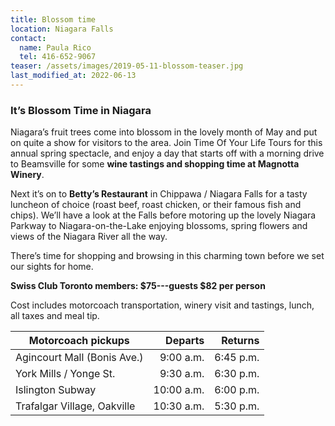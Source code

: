 ```yaml
---
title: Blossom time
location: Niagara Falls
contact:
  name: Paula Rico
  tel: 416-652-9067
teaser: /assets/images/2019-05-11-blossom-teaser.jpg
last_modified_at: 2022-06-13
---
```


### It’s Blossom Time in Niagara

Niagara’s fruit trees come into blossom in the lovely month of May and put on
quite a show for visitors to the area. Join Time Of Your Life Tours for this
annual spring spectacle, and enjoy a day that starts off with a morning drive
to Beamsville for some **wine tastings and shopping time at Magnotta Winery**.

Next it’s on to **Betty’s Restaurant** in Chippawa / Niagara Falls for a tasty
luncheon of choice (roast beef, roast chicken, or their famous fish and chips).
We’ll have a look at the Falls before motoring up the lovely Niagara Parkway to
Niagara-on-the-Lake enjoying blossoms, spring flowers and views of the Niagara
River all the way.

There’s time for shopping and browsing in this charming town before we set our
sights for home.

**Swiss Club Toronto members: \$75---guests \$82 per person**

Cost includes motorcoach transportation, winery visit and tastings, lunch, all
taxes and meal tip.

| Motorcoach pickups          | Departs    | Returns  |
| --------------------------- | ---------: | -------: |
| Agincourt Mall (Bonis Ave.) | 9:00 a.m.  | 6:45 p.m.|
| York Mills / Yonge St.      | 9:30 a.m.  | 6:30 p.m.|
| Islington Subway            | 10:00 a.m. | 6:00 p.m.|
| Trafalgar Village, Oakville | 10:30 a.m. | 5:30 p.m.|
